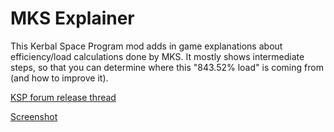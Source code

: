 MKS Explainer
===

This Kerbal Space Program mod adds in game explanations about efficiency/load calculations done by MKS.
It mostly shows intermediate steps, so that you can determine where this "843.52% load" is coming from (and how to improve it).

[KSP forum release thread](http://forum.kerbalspaceprogram.com/index.php?/topic/157755-12-mks-explainer/)

[Screenshot](http://i.imgur.com/uaxVOO9h.png)

